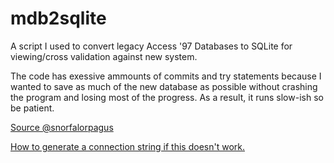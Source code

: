 # mdb2sqlite
A script I used to convert legacy Access '97 Databases to SQLite for viewing/cross validation against new system.

The code has exessive ammounts of commits and try statements because I wanted to save as much of the new database as possible without crashing the program and losing most of the progress. As a result, it runs slow-ish so be patient.


[Source @snorfalorpagus](https://gist.github.com/snorfalorpagus/8578272)

[How to generate a connection string if this doesn't work.](https://stackoverflow.com/questions/32662123/pyodbc-error-data-source-name-not-found-and-no-default-driver-specified-paradox)
